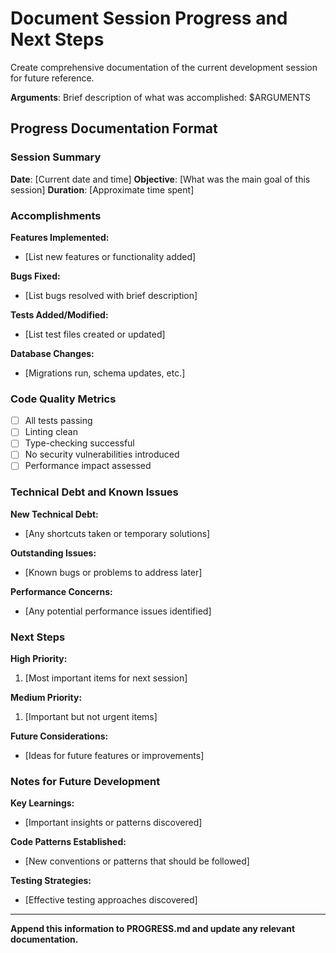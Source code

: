 # Document Session Progress and Next Steps

Create comprehensive documentation of the current development session for future reference.

**Arguments**: Brief description of what was accomplished: $ARGUMENTS

## Progress Documentation Format

### Session Summary

**Date**: [Current date and time]
**Objective**: [What was the main goal of this session]
**Duration**: [Approximate time spent]

### Accomplishments

**Features Implemented:**

- [List new features or functionality added]

**Bugs Fixed:**

- [List bugs resolved with brief description]

**Tests Added/Modified:**

- [List test files created or updated]

**Database Changes:**

- [Migrations run, schema updates, etc.]

### Code Quality Metrics

- [ ] All tests passing
- [ ] Linting clean
- [ ] Type-checking successful
- [ ] No security vulnerabilities introduced
- [ ] Performance impact assessed

### Technical Debt and Known Issues

**New Technical Debt:**

- [Any shortcuts taken or temporary solutions]

**Outstanding Issues:**

- [Known bugs or problems to address later]

**Performance Concerns:**

- [Any potential performance issues identified]

### Next Steps

**High Priority:**

1. [Most important items for next session]

**Medium Priority:**

1. [Important but not urgent items]

**Future Considerations:**

- [Ideas for future features or improvements]

### Notes for Future Development

**Key Learnings:**

- [Important insights or patterns discovered]

**Code Patterns Established:**

- [New conventions or patterns that should be followed]

**Testing Strategies:**

- [Effective testing approaches discovered]

---

**Append this information to PROGRESS.md and update any relevant documentation.**
